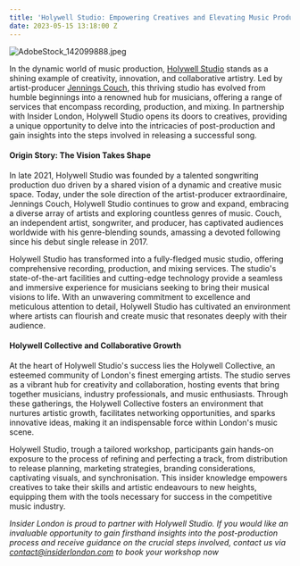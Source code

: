 ```yaml
---
title: 'Holywell Studio: Empowering Creatives and Elevating Music Production'
date: 2023-05-15 13:18:00 Z
---
```


![AdobeStock_142099888.jpeg](/uploads/AdobeStock_142099888.jpeg)

In the dynamic world of music production, [Holywell Studio](https://www.holywellstudio.com/) stands as a shining example of creativity, innovation, and collaborative artistry. Led by artist-producer [Jennings Couch](https://www.linkedin.com/in/jennings-couch-083706263), this thriving studio has evolved from humble beginnings into a renowned hub for musicians, offering a range of services that encompass recording, production, and mixing. In partnership with Insider London, Holywell Studio opens its doors to creatives, providing a unique opportunity to delve into the intricacies of post-production and gain insights into the steps involved in releasing a successful song.

#### Origin Story: The Vision Takes Shape 

In late 2021, Holywell Studio was founded by a talented songwriting production duo driven by a shared vision of a dynamic and creative music space. Today, under the sole direction of the artist-producer extraordinaire, Jennings Couch, Holywell Studio continues to grow and expand, embracing a diverse array of artists and exploring countless genres of music. Couch, an independent artist, songwriter, and producer, has captivated audiences worldwide with his genre-blending sounds, amassing a devoted following since his debut single release in 2017.

Holywell Studio has transformed into a fully-fledged music studio, offering comprehensive recording, production, and mixing services. The studio's state-of-the-art facilities and cutting-edge technology provide a seamless and immersive experience for musicians seeking to bring their musical visions to life. With an unwavering commitment to excellence and meticulous attention to detail, Holywell Studio has cultivated an environment where artists can flourish and create music that resonates deeply with their audience.

#### Holywell Collective and Collaborative Growth 

At the heart of Holywell Studio's success lies the Holywell Collective, an esteemed community of London's finest emerging artists. The studio serves as a vibrant hub for creativity and collaboration, hosting events that bring together musicians, industry professionals, and music enthusiasts. Through these gatherings, the Holywell Collective fosters an environment that nurtures artistic growth, facilitates networking opportunities, and sparks innovative ideas, making it an indispensable force within London's music scene.

Holywell Studio, trough a tailored workshop, participants gain hands-on exposure to the process of refining and perfecting a track, from distribution to release planning, marketing strategies, branding considerations, captivating visuals, and synchronisation. This insider knowledge empowers creatives to take their skills and artistic endeavours to new heights, equipping them with the tools necessary for success in the competitive music industry.

*Insider London is proud to partner with Holywell Studio. If you would like an invaluable opportunity to gain firsthand insights into the post-production process and receive guidance on the crucial steps involved, contact us via [contact@insiderlondon.com]("mailto=contact@insiderlondon.com") to book your workshop now*